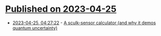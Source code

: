 # [Published on 2023-04-25](index.md)

* [2023-04-25, 04:27:22](https://lobste.rs/s/ddif5e/sculk_sensor_calculator_why_it_demos) - [A sculk-sensor calculator (and why it demos quantum uncertainty)](https://www.youtube.com/watch?v=B0OuIi2YADc)
